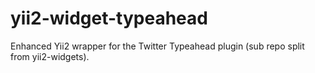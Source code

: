yii2-widget-typeahead
=====================

Enhanced Yii2 wrapper for the Twitter Typeahead plugin (sub repo split from yii2-widgets).
